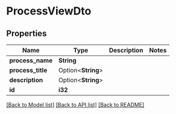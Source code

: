 # ProcessViewDto

## Properties

Name | Type | Description | Notes
------------ | ------------- | ------------- | -------------
**process_name** | **String** |  | 
**process_title** | Option<**String**> |  | 
**description** | Option<**String**> |  | 
**id** | **i32** |  | 

[[Back to Model list]](../README.md#documentation-for-models) [[Back to API list]](../README.md#documentation-for-api-endpoints) [[Back to README]](../README.md)



